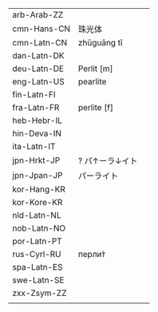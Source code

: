 | | | |
|-|-|-|
| arb-Arab-ZZ |  |  |
| cmn-Hans-CN | 珠光体 |  |
| cmn-Latn-CN | zhūguāng tǐ |  |
| dan-Latn-DK |  |  |
| deu-Latn-DE | Perlit [m] |  |
| eng-Latn-US | pearlite |  |
| fin-Latn-FI |  |  |
| fra-Latn-FR | perlite [f] |  |
| heb-Hebr-IL |  |  |
| hin-Deva-IN |  |  |
| ita-Latn-IT |  |  |
| jpn-Hrkt-JP | ? パ↑ーラ↓イト |  |
| jpn-Jpan-JP | パーライト |  |
| kor-Hang-KR |  |  |
| kor-Kore-KR |  |  |
| nld-Latn-NL |  |  |
| nob-Latn-NO |  |  |
| por-Latn-PT |  |  |
| rus-Cyrl-RU | перли́т |  |
| spa-Latn-ES |  |  |
| swe-Latn-SE |  |  |
| zxx-Zsym-ZZ |  |  |
|  |  |  |

